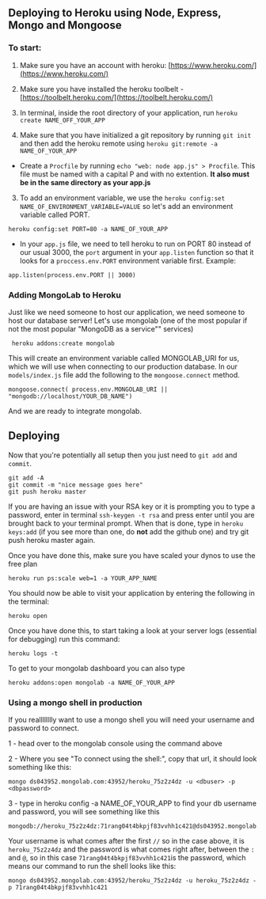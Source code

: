 ## Deploying to Heroku using Node, Express, Mongo and Mongoose

### To start:

1. Make sure you have an account with heroku: [https://www.heroku.com/](https://www.heroku.com/)

2. Make sure you have installed the heroku toolbelt - [https://toolbelt.heroku.com/](https://toolbelt.heroku.com/)
 
2. In terminal, inside the root directory of your application, run `heroku create NAME_OFF_YOUR_APP`

3. Make sure that you have initialized a git repository by running `git init` and then add the heroku remote using `heroku git:remote -a NAME_OF_YOUR_APP`

* Create a `Procfile` by running `echo "web: node app.js" > Procfile`. This file must be named with a capital P and with no extention. **It also must be in the same directory as your app.js**

3. To add an environment variable, we use the `heroku config:set NAME_OF_ENVIRONMENT_VARIABLE=VALUE` so let's add an environment variable called PORT.

```
heroku config:set PORT=80 -a NAME_OF_YOUR_APP
```

* In your `app.js` file, we need to tell heroku to run on PORT 80 instead of our usual 3000,  the `port` argument in your `app.listen` function so that it looks for a `proccess.env.PORT` environment variable first.  Example:

```
app.listen(process.env.PORT || 3000)
```

### Adding MongoLab to Heroku

Just like we need someone to host our application, we need someone to host our database server! Let's use mongolab (one of the most popular if not the most popular "MongoDB as a service"" services)

```
 heroku addons:create mongolab
```

This will create an environment variable called MONGOLAB_URI for us, which we will use when connecting to our production database. In our `models/index.js` file add the following to the `mongoose.connect` method.

```
mongoose.connect( process.env.MONGOLAB_URI || "mongodb://localhost/YOUR_DB_NAME")
```

And we are ready to integrate mongolab.

## Deploying

Now that you're potentially all setup then you just need to `git add` and `commit`.


```
git add -A
git commit -m "nice message goes here"
git push heroku master
```

If you are having an issue with your RSA key or it is prompting you to type a password, enter in terminal `ssh-keygen -t rsa` and press enter until you are brought back to your terminal prompt. When that is done, type in `heroku keys:add` (if you see more than one, do **not** add the github one) and try git push heroku master again.

Once you have done this, make sure you have scaled your dynos to use the free plan

```
heroku run ps:scale web=1 -a YOUR_APP_NAME
```

You should now be able to visit your application by entering the following in the terminal:

```
heroku open
```

Once you have done this, to start taking a look at your server logs (essential for debugging) run this command:

```
heroku logs -t 
```

To get to your mongolab dashboard you can also type

```
heroku addons:open mongolab -a NAME_OF_YOUR_APP
```

### Using a mongo shell in production

If you realllllllly want to use a mongo shell you will need your username and password to connect.

1 - head over to the mongolab console using the command above

2 - Where you see "To connect using the shell:", copy that url, it should look something like this: 

```
mongo ds043952.mongolab.com:43952/heroku_75z2z4dz -u <dbuser> -p <dbpassword>
```

3 - type in heroku config -a NAME_OF_YOUR_APP to find your db username and password, you will see something like this

```
mongodb://heroku_75z2z4dz:71rang04t4bkpjf83vvhh1c421@ds043952.mongolab.com:43952/heroku_75z2z4df`
```

Your username is what comes after the first `//` so in the case above, it is `heroku_75z2z4dz` and the password is what comes right after, between the `:` and `@`, so in this case `71rang04t4bkpjf83vvhh1c421`is the password, which means our command to run the shell looks like this:

```
mongo ds043952.mongolab.com:43952/heroku_75z2z4dz -u heroku_75z2z4dz -p 71rang04t4bkpjf83vvhh1c421
```
